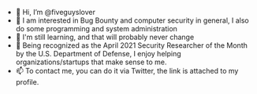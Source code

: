 - 👋 Hi, I’m @fiveguyslover
- 👀 I am interested in Bug Bounty and computer security in general, I also do some programming and system administration
- 🌱 I'm still learning, and that will probably never change
- 💞️ Being recognized as the April 2021 Security Researcher of the Month by the U.S. Department of Defense, I enjoy helping organizations/startups that make sense to me.
- 📫 To contact me, you can do it via Twitter, the link is attached to my profile.
